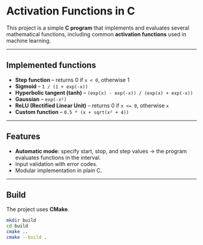 # Activation Functions in C

This project is a simple **C program** that implements and evaluates several mathematical functions, including common **activation functions** used in machine learning.

---

## Implemented functions

- **Step function** – returns 0 if `x < 0`, otherwise 1  
- **Sigmoid** – `1 / (1 + exp(-x))`  
- **Hyperbolic tangent (tanh)** – `(exp(x) - exp(-x)) / (exp(x) + exp(-x))`  
- **Gaussian** – `exp(-x²)`  
- **ReLU (Rectified Linear Unit)** – returns 0 if `x <= 0`, otherwise `x`  
- **Custom function** – `0.5 * (x + sqrt(x² + 4))`

---

## Features

- **Automatic mode**: specify start, stop, and step values → the program evaluates functions in the interval.  
- Input validation with error codes.  
- Modular implementation in plain C.  

---

## Build

The project uses **CMake**.  

```bash
mkdir build
cd build
cmake ..
cmake --build .
